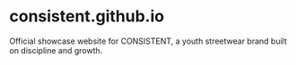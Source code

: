 # consistent.github.io
Official showcase website for CONSISTENT, a youth streetwear brand built on discipline and growth.
